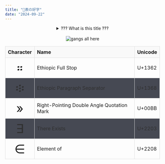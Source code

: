 ```yaml
---
title: "🏃表の好字"
date: "2024-09-22"
---
```


<center>
    <details>
        <summary>‽‽‽ What is this title ‽‽‽</summary>
        <h1>"Running List of Nice Characters"</h1>
        <br>
        <table>
            <tr>
                <th>Character</th>
                <th>Description</th>
                <th>Details</th>
            </tr>
            <tr>
                <td>🏃</td>
                <td>Runner Emoji</td>
                <td>
                    - Represents: "Running" or movement<br>
                    - Unicode: U+1F3C3<br>
                    - <a href="https://emojipedia.org/person-running/">More info on Emojipedia</a>
                </td>
            </tr>
            <tr>
                <td>表</td>
                <td>Chinese character</td>
                <td>
                    - Meaning: "List" or "table"<br>
                    - Pinyin: biǎo<br>
                    - <a href="https://en.wiktionary.org/wiki/%E8%A1%A8">Learn more about this character</a>
                </td>
            </tr>
            <tr>
                <td>の</td>
                <td>Japanese hiragana</td>
                <td>
                    - Function: Possessive particle, equivalent to "of"<br>
                    - Romanization: no<br>
                    - <a href="https://en.wikipedia.org/wiki/Hiragana">Read about similar characters</a>
                </td>
            </tr>
            <tr>
                <td>好</td>
                <td>Chinese character</td>
                <td>
                    - Meaning: "Nice" or "good"<br>
                    - Pinyin: hǎo<br>
                    - <a href="https://en.wiktionary.org/wiki/%E5%A5%BD">Explore this character's meanings</a>
                </td>
            </tr>
            <tr>
                <td>字</td>
                <td>Chinese character</td>
                <td>
                    - Meaning: "Characters" or "letters"<br>
                    - Pinyin: zì<br>
                    - <a href="https://en.wiktionary.org/wiki/%E5%AD%97">Learn more about this character</a>
                </td>
            </tr>
        </table>
    </details>
</center>

<br>

<center>
    <img src="/assets/images/gangsallhere.webp" alt="gangs all here" />
</center>

| Character | Name                                       | Unicode |
| :-------: | ------------------------------------------ | ------- |
|     ።     | Ethiopic Full Stop                         | U+1362  |
|     ፨     | Ethiopic Paragraph Separator               | U+1368  |
|     »     | Right-Pointing Double Angle Quotation Mark | U+00BB  |
|     ∃     | There Exists                               | U+2203  |
|     ∈     | Element of                                 | U+2208  |

<br>

<style>
table {
    width: 100%;
    border-collapse: collapse;
}
th, td {
    border: 1px solid #ddd;
    padding: 8px;
    text-align: left;
}
th {
    background-color: #f9f9f9;
}
td:first-child {
    font-size: 2.5em;
    text-align: center;
}
tr:nth-child(even) {
    background-color: #333641;
    opacity: 0.9;
}
</style>
